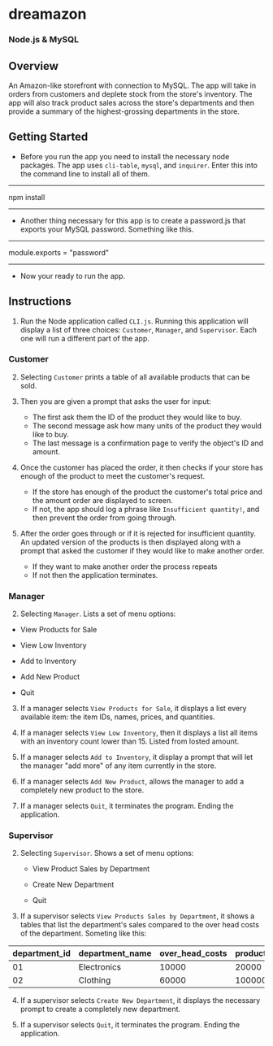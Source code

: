 # dreamazon

### Node.js & MySQL

## Overview

An Amazon-like storefront with connection to MySQL. The app will take in orders from customers and deplete stock from the store's inventory. The app will also track product sales across the store's departments and then provide a summary of the highest-grossing departments in the store.

## Getting Started

* Before you run the app you need to install the necessary node packages. The app uses `cli-table`, `mysql`, and `inquirer`. Enter this into the command line to install all of them.

- - -

npm install

- - -

* Another thing necessary for this app is to create a password.js that exports your MySQL password. Something like this.

- - - 

module.exports = "password"

- - -

* Now your ready to run the app.

## Instructions

1. Run the Node application called `CLI.js`. Running this application will display a list of three choices: `Customer`, `Manager`, and `Supervisor`. Each one will run a different part of the app.

### Customer

2. Selecting `Customer` prints a table of all available products that can be sold. 

3. Then you are given a prompt that asks the user for input: 
   * The first ask them the ID of the product they would like to buy.
   * The second message ask how many units of the product they would like to buy.
   * The last message is a confirmation page to verify the object's ID and amount.

4. Once the customer has placed the order, it then checks if your store has enough of the product to meet the customer's request.
   * If the store has enough of the product the customer's total price and the amount order are displayed to screen.
   * If not, the app should log a phrase like `Insufficient quantity!`, and then prevent the order from going through.

5. After the order goes through or if it is rejected for insufficient quantity. An updated version of the products is then displayed along with a prompt that asked the customer if they would like to make another order.
   * If they want to make another order the process repeats
   * If not then the application terminates.

### Manager

2. Selecting `Manager`. Lists a set of menu options: 
  * View Products for Sale
    
  * View Low Inventory
    
  * Add to Inventory
    
  * Add New Product

  * Quit

3. If a manager selects `View Products for Sale`, it displays a list every available item: the item IDs, names, prices, and quantities.

4. If a manager selects `View Low Inventory`, then it displays a list all items with an inventory count lower than 15. Listed from losted amount.

5. If a manager selects `Add to Inventory`, it display a prompt that will let the manager "add more" of any item currently in the store.

6. If a manager selects `Add New Product`, allows the manager to add a completely new product to the store.
 
7. If a manager selects `Quit`, it terminates the program. Ending the application. 

### Supervisor

2. Selecting `Supervisor`. Shows a set of menu options: 

   * View Product Sales by Department

   * Create New Department

   * Quit

3. If a supervisor selects `View Products Sales by Department`, it shows a tables that list the department's sales compared to the over head costs of the department. Someting like this:

| department_id | department_name | over_head_costs | product_sales | total_profit |
| ------------- | --------------- | --------------- | ------------- | ------------ |
| 01            | Electronics     | 10000           | 20000         | 10000        |
| 02            | Clothing        | 60000           | 100000        | 40000        |


4. If a supervisor selects `Create New Department`, it displays the necessary prompt to create a completely new department.

5. If a supervisor selects `Quit`, it terminates the program. Ending the application.